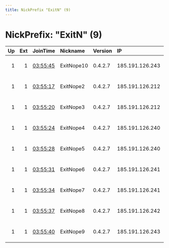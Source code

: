```yaml
---
title: NickPrefix "ExitN" (9)
---
```


# NickPrefix: "ExitN" (9)

|   Up |   Ext | JoinTime                                                                                            | Nickname   | Version   | IP              | AS                     | CC   |   ORp |   Dirp | OS    | Contact         |   eFamMembers |
|-----:|------:|:----------------------------------------------------------------------------------------------------|:-----------|:----------|:----------------|:-----------------------|:-----|------:|-------:|:------|:----------------|--------------:|
|    1 |     1 | [03:55:45](https://metrics.torproject.org/rs.html#details/EB60858E074016216315AA6F6E8E3D4F17381D5D) | ExitNope10 | 0.4.2.7   | 185.191.126.243 | Amarutu Technology Ltd | nl   |  9002 |     81 | Linux | exitno@elude.in |            14 |
|    1 |     1 | [03:55:17](https://metrics.torproject.org/rs.html#details/A24908D1E26872E1715F9901E80FB5FA6EEBEE91) | ExitNope2  | 0.4.2.7   | 185.191.126.212 | Amarutu Technology Ltd | nl   |  9001 |     80 | Linux | exitno@elude.in |            14 |
|    1 |     1 | [03:55:20](https://metrics.torproject.org/rs.html#details/9E836A0C79C4FFDC2DC364916FD290177FF7F185) | ExitNope3  | 0.4.2.7   | 185.191.126.212 | Amarutu Technology Ltd | nl   |  9002 |     81 | Linux | exitno@elude.in |            14 |
|    1 |     1 | [03:55:24](https://metrics.torproject.org/rs.html#details/C63D7C4FAE5424D6286411D33497A2191882EB0A) | ExitNope4  | 0.4.2.7   | 185.191.126.240 | Amarutu Technology Ltd | nl   |  9001 |     80 | Linux | exitno@elude.in |            14 |
|    1 |     1 | [03:55:28](https://metrics.torproject.org/rs.html#details/DAD06DC1175ADBF63AEBEE98494366A1B37D876B) | ExitNope5  | 0.4.2.7   | 185.191.126.240 | Amarutu Technology Ltd | nl   |  9002 |     81 | Linux | exitno@elude.in |            14 |
|    1 |     1 | [03:55:31](https://metrics.torproject.org/rs.html#details/6CBACBF2C525B09A55464D836432812A30FEF414) | ExitNope6  | 0.4.2.7   | 185.191.126.241 | Amarutu Technology Ltd | nl   |  9001 |     80 | Linux | exitno@elude.in |            14 |
|    1 |     1 | [03:55:34](https://metrics.torproject.org/rs.html#details/48D934E776B739D38F9EAFDCFD85203C6A68A67B) | ExitNope7  | 0.4.2.7   | 185.191.126.241 | Amarutu Technology Ltd | nl   |  9002 |     81 | Linux | exitno@elude.in |            14 |
|    1 |     1 | [03:55:37](https://metrics.torproject.org/rs.html#details/D7160A5DFE38A850F1322B2793B23DCD881D69A4) | ExitNope8  | 0.4.2.7   | 185.191.126.242 | Amarutu Technology Ltd | nl   |  9001 |     80 | Linux | exitno@elude.in |            14 |
|    1 |     1 | [03:55:40](https://metrics.torproject.org/rs.html#details/A2F8C4FBA3F62B35470C84F9F6244D9EF1D04C40) | ExitNope9  | 0.4.2.7   | 185.191.126.243 | Amarutu Technology Ltd | nl   |  9001 |     80 | Linux | exitno@elude.in |            14 |
